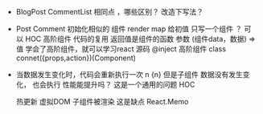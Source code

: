 - BlogPost CommentList 
   相同点  ，哪些区别？
   改造下写法？
  
- Post Comment 初始化相似的   组件  render  map
  给初值
  只写一个组件  ？   可以  HOC 高阶组件 代码的复用
  返回值是组件的函数 参数
    (组件data，数据) =>  <Common>值
    学会了高阶组件，就可以学习react  源码
    @inject 高阶组件
    class
    connet({props,action})(Component)

- 当数据发生变化时，代码会重新执行一次   n {n}
  但是子组件  数据没有发生变化， 也会执行  性能能提升吗？
  这是一个通用的问题 HOC 

  热更新
  虚拟DOM
  子组件被渲染   这是缺点
  React.Memo